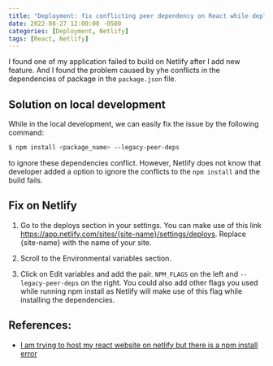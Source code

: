 ```yaml
---
title: "Deployment: fix conflicting peer dependency on React while deploying on Netlify"
date: 2022-08-27 12:00:00 -0500
categories: [Deployment, Netlify]
tags: [React, Netlify]
---
```


I found one of my application failed to build on Netlify after I add new feature. And I found the problem caused by yhe conflicts in the dependencies of package in the `package.json` file.

## Solution on local development

While in the local development, we can easily fix the issue by the following command:

```bash
$ npm install <package_name> --legacy-peer-deps
```

to ignore these dependencies conflict. However, Netlify does not know that developer added a option to ignore the conflicts to the `npm install` and the build fails.

## Fix on Netlify

1. Go to the deploys section in your settings. You can make use of this link https://app.netlify.com/sites/{site-name}/settings/deploys. Replace {site-name} with the name of your site.

2. Scroll to the Environmental variables section.

3. Click on Edit variables and add the pair. `NPM_FLAGS` on the left and `--legacy-peer-deps` on the right. You could also add other flags you used while running npm install as Netlify will make use of this flag while installing the dependencies.

## References:

- [I am trying to host my react website on netlify but there is a npm install error](https://stackoverflow.com/questions/69351433/i-am-trying-to-host-my-react-website-on-netlify-but-there-is-a-npm-install-error)
